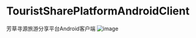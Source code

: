 # TouristSharePlatformAndroidClient
芳草寻源旅游分享平台Android客户端
![image](https://github.com/King-Of-Overload/TouristSharePlatformAndroidClient/tree/master/TouristSharePlatformMobile/app/src/main/assets/captures/activity_friend.png)
